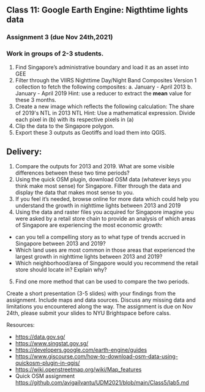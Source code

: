 ## Class 11: Google Earth Engine: Nigthtime lights data 

### Assignment 3 (due Nov 24th,2021) 

### Work in groups of 2-3 students. 

1. Find Singapore’s administrative boundary and load it as an asset into GEE 
2. Filter through the VIIRS Nighttime Day/Night Band Composites Version 1 collection to fetch the following composites: 
    a. January - April 2013 
    b. January - April 2019
Hint: use a reducer to extract the **mean** value for these 3 months. 
3. Create a new image which reflects the following calculation: 
     The share of 2019's NTL in 2013 NTL
Hint: Use a mathematical expression. Divide each pixel in (b) with its respective pixels in (a)
4. Clip the data to the Singapore polygon.
5. Export these 3 outputs as Geotiffs and load them into QGIS. 

## Delivery:

1. Compare the outputs for 2013 and 2019. What are some visible differences between these two time periods? 
2. Using the quick OSM plugin, download OSM data (whatever keys you think make most sense) for Singapore. Filter through the data and display the data that makes most sense to you. 
3. If you feel it’s needed, browse online for more data which could help you understand the growth in nighttime lights between 2013 and 2019 
4. Using the data and raster files you acquired for Singapore imagine you were asked by a retail store chain to provide an analysis of which areas of Singapore are experiencing the most economic growth:
  * can you tell a compelling story as to what type of trends accrued in Singapore between 2013 and 2019? 
  * Which land uses are most common in those areas that experienced the largest growth in nighttime lights between 2013 and 2019?
  * Which neighborhood/area of Singapore would you recommend the retail store should locate in? Explain why?
5. Find one more method that can be used to compare the two periods.  


Create a short presentation (3-5 slides) with your findings from the assignment. Include maps and data sources. Discuss any missing data and limitations you encountered along the way. The assignment is due on Nov 24th, please submit your slides to NYU Brightspace before calss. 


Resources:
* https://data.gov.sg/
* https://www.singstat.gov.sg/
* https://developers.google.com/earth-engine/guides
* https://www.giscourse.com/how-to-download-osm-data-using-quickosm-plugin-in-qgis/
* https://wiki.openstreetmap.org/wiki/Map_features
* Quick OSM assignment https://github.com/avigailvantu/UDM2021/blob/main/Class5/lab5.md

